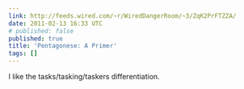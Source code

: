 ```yaml
---
link: http://feeds.wired.com/~r/WiredDangerRoom/~3/ZqK2PrFTZZA/
date: 2011-02-13 16:33 UTC
# published: false
published: true
title: 'Pentagonese: A Primer'
tags: []
---
```


I like the tasks/tasking/taskers differentiation.
